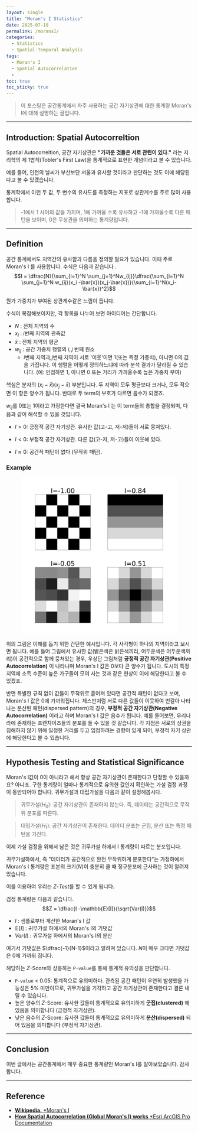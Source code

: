 ```yaml
---
layout: single
title: "Moran's I Statistics"
date: 2025-07-10
permalink: /moransI/
categories:
  - Statistics
  - Spatial-Temporal Analysis
tags:
  - Moran's I
  - Spatial Autocorrelation
  - 
toc: true
toc_sticky: true
---
```


> 이 포스팅은 공간통계에서 자주 사용하는 공간 자기상관에 대한 통계량 Moran's I에 대해 설명하는 글입니다. 

--- 

## Introduction: Spatial Autocorreltion
Spatial Autocorreltion, 공간 자기상관은 **"가까운 것들은 서로 관련이 있다."** 라는 지리학의 제 1법칙(Tobler's First Law)을 통계적으로 표현한 개념이라고 볼 수 있습니다. 

예를 들어, 인천의 날씨가 부산보단 서울과 유사할 것이라고 판단하는 것도 이에 해당된다고 볼 수 있겠습니다. 

통계학에서 이런 두 값, 두 변수의 유사도를 측정하는 지표로 상관계수를 주로 많이 사용합니다. 
> -1에서 1 사이의 값을 가지며, 1에 가까울 수록 유사하고 -1에 가까울수록 다른 패턴을 보이며, 0은 무상관을 의미하는 통계량입니다. 

---

## Definition
공간 통계에서도 지역간의 유사함과 다름을 정의할 필요가 있습니다. 이때 주로 Moran's I 를 사용합니다. 수식은 다음과 같습니다 .
$$I = \dfrac{N}{\sum_{i=1}^N \sum_{j=1}^Nw_{ij}}\dfrac{\sum_{i=1}^N \sum_{j=1}^N w_{ij}(x_i -\bar{x})(x_j-\bar{x})}{\sum_{i=1}^N(x_i-\bar{x})^2}$$

뭔가 가중치가 부여된 상관계수같은 느낌이 듭니다. 


수식이 복잡해보이지만, 각 항목을 나누어 보면 아이디어는 간단합니다.
- $N$ : 전체 지역의 수
- $x_i$ : $i$번째 지역의 관측값
- $\bar{x}$ : 전체 지역의 평균
- $w_{ij}$ : 공간 가중치 행렬의 $i,j$ 번째 원소
  - $i$번째 지역과,$j$번째 지역이 서로 '이웃'이면 1(또는 특정 가중치), 아니면 0의 값을 가집니다. 이 행렬을 어떻게 정의하느냐에 따라 분석 결과가 달라질 수 있습니다. (예: 인접하면 1, 아니면 0 또는 거리가 가까울수록 높은 가중치 부여)

핵심은 분자의 $(x_i -\bar{x})(x_j-\bar{x})$ 부분입니다. 
두 지역이 모두 평균보다 크거나, 모두 작으면 이 항은 양수가 됩니다. 
반대로 두 term의 부호가 다르면 음수가 되겠죠. 

$w_{ij}$를 0또는 1이라고 가정한다면 결국 Moran's I 는 이 term들의 총합을 결정되며, 다음과 같이 해석할 수 있을 것입니다.

- $I > 0$: 긍정적 공간 자기상관. 유사한 값(고-고, 저-저)들이 서로 뭉쳐있다.

- $I < 0$: 부정적 공간 자기상관. 다른 값(고-저, 저-고)들이 이웃해 있다.

- $I \approx 0$: 공간적 패턴이 없다 (무작위 패턴).

### Example

<figure class="align-center">
  <img src="/assets/img/moransI/example.png" alt="Example of moran's I">
</figure>

위의 그림은 이해를 돕기 위한 간단한 예시입니다. 각 사각형이 하나의 지역이라고 보시면 됩니다. 
예를 들어 그림에서 유사한 값(밝은색은 밝은색끼리, 어두운색은 어두운색끼리)이 공간적으로 함께 뭉쳐있는 경우, 우상단 그림처럼 **긍정적 공간 자기상관(Positive Autocorrelation)** 이 나타나며 Moran's I 값은 0보다 큰 양수가 됩니다. 도시의 특정 지역에 소득 수준이 높은 가구들이 모여 사는 것과 같은 현상이 이에 해당한다고 볼 수 있겠죠.

반면 특별한 규칙 없이 값들이 무작위로 흩어져 있다면 공간적 패턴이 없다고 보며, Moran's I 값은 0에 가까워집니다. 
체스판처럼 서로 다른 값들이 이웃하여 번갈아 나타나는 분산된 패턴(dispersed pattern)의 경우, **부정적 공간 자기상관(Negative Autocorrelation)** 이라고 하며 Moran's I 값은 음수가 됩니다.
예를 들어보면, 우리나라에 존재하는 프랜차이즈들의 분포를 들 수 있을 것 같습니다. 각 지점은 서로의 상권을 침해하지 않기 위해 일정한 거리를 두고 입점하려는 경향이 있게 되어, 부정적 자기 상관에 해당한다고 볼 수 있습니다.

---

## Hypothesis Testing and Statistical Significance

Moran's I값이 0이 아니라고 해서 항상 공간 자기상관이 존재한다고 단정할 수 있을까요? 
아니죠. 구한 통계량이 얼마나 통계적으로 유의한 값인지 확인하는 가설 검정 과정이 동반되어야 합니다. 귀무가설과 대립가설을 다음과 같이 설정해봅시다.

> 귀무가설($H_0$): 공간 자기상관이 존재하지 않는다. 즉, 데이터는 공간적으로 무작위 분포를 따른다.

> 대립가설($H_1$): 공간 자기상관이 존재한다. 데이터 분포는 군집, 분산 또는 특정 패턴을 가진다.
  
이제 가설 검정을 위해서 남은 것은 귀무가설 하에서 I 통계량이 따르는 분포입니다. 

귀무가설하에서, 즉 "데이터가 공간적으로 완전 무작위하게 분포한다"는 가정하에서
Moran's I 통계량은 표본의 크기($N$)이 충분히 클 때 정규분포에 근사하는 것이 알려져 있습니다. 

이를 이용하여 우리는 $Z$-*Test*를 할 수 있게 됩니다.

검정 통계량은 다음과 같습니다. 
$$Z = \dfrac{I -\mathbb{E}[I]}{\sqrt{Var(I)}}$$
- $I$ : 샘플로부터 계산한 Moran's I 값
- $\mathbb{E}[I]$ : 귀무가설 하에서의 Moran's I의 기댓값 
- $Var(I)$ : 귀무가설 하에서의 Moran's I의 분산

여기서 기댓값은 $\dfrac{-1}{N-1}$이라고 알려져 있습니다. $N$이 매우 크다면 기댓값은 0에 가까워 집니다.

해당하는 $Z$-Score와 상응하는 `P-value`를 통해 통계적 유의성을 판단합니다. 

- `P-value` < 0.05: 통계적으로 유의미하다. 관측된 공간 패턴이 우연히 발생했을 가능성은 5% 미만이므로, 귀무가설을 기각하고 공간 자기상관이 존재한다고 결론 내릴 수 있습니다.
- 높은 양수의 $Z$-Score: 유사한 값들이 통계적으로 유의미하게 **군집(clustered)** 해 있음을 의미합니다 (긍정적 자기상관).
- 낮은 음수의 $Z$-Score: 유사한 값들이 통계적으로 유의미하게 **분산(dispersed)** 되어 있음을 의미합니다 (부정적 자기상관).

---
## Conclusion

이번 글에서는 공간통계에서 매우 중요한 통계량인 Moran's I를 알아보았습니다. 감사합니다. 

---

## Reference
- [**Wikipedia.** *Moran's I](https://en.wikipedia.org/wiki/Moran's_I)
-  [**How Spatial Autocorrelation (Global Moran's I) works** *Esri ArcGIS Pro Documentation](https://pro.arcgis.com/en/pro-app/latest/tool-reference/spatial-statistics/h-how-spatial-autocorrelation-moran-s-i-spatial-st.htm)
